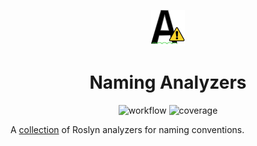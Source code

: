 <div align="center">

![logo](./images/logo.svg)

<h1>Naming Analyzers</h1>

![workflow](https://github.com/gpetrou/GP.NamingAnalyzers/workflows/workflow.yml/badge.svg)
![coverage](https://gist.github.com/gpetrou/2bff300554a87dafa514413903d10998/raw/GP.NamingAnalyzers.CoverageBadge.svg)

</div>

A [collection](./docs/Rules.md) of Roslyn analyzers for naming conventions.
